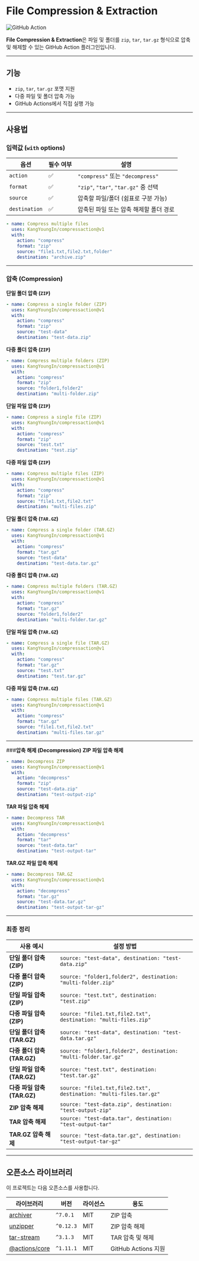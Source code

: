 # File Compression & Extraction

![GitHub Action](https://img.shields.io/badge/GitHub%20Action-Compression-blue?style=flat-square)

**File Compression & Extraction**은 파일 및 폴더를 `zip`, `tar`, `tar.gz` 형식으로 압축 및 해제할 수 있는 GitHub Action 플러그인입니다.

---

## **기능**
 - `zip`, `tar`, `tar.gz` 포맷 지원  
 - 다중 파일 및 폴더 압축 가능  
 - GitHub Actions에서 직접 실행 가능  

---

## **사용법**

### **입력값 (`with` options)**

| 옵션          | 필수 여부 | 설명 |
|--------------|---------|--------------------------------|
| `action`     | ✅      | `"compress"` 또는 `"decompress"` |
| `format`     | ✅      | `"zip"`, `"tar"`, `"tar.gz"` 중 선택 |
| `source`     | ✅      | 압축할 파일/폴더 (쉼표로 구분 가능) |
| `destination`| ✅      | 압축된 파일 또는 압축 해제할 폴더 경로 |

```yaml
- name: Compress multiple files
  uses: KangYoungIn/compressaction@v1
  with:
    action: "compress"
    format: "zip"
    source: "file1.txt,file2.txt,folder"
    destination: "archive.zip"
```
---

### **압축 (Compression)**
**단일 폴더 압축 (`ZIP`)**
```yaml
- name: Compress a single folder (ZIP)
  uses: KangYoungIn/compressaction@v1
  with:
    action: "compress"
    format: "zip"
    source: "test-data"
    destination: "test-data.zip"
```

**다중 폴더 압축 (`ZIP`)**
```yaml
- name: Compress multiple folders (ZIP)
  uses: KangYoungIn/compressaction@v1
  with:
    action: "compress"
    format: "zip"
    source: "folder1,folder2"
    destination: "multi-folder.zip"
```

**단일 파일 압축 (`ZIP`)**
```yaml
- name: Compress a single file (ZIP)
  uses: KangYoungIn/compressaction@v1
  with:
    action: "compress"
    format: "zip"
    source: "test.txt"
    destination: "test.zip"
```

**다중 파일 압축 (`ZIP`)**
```yaml
- name: Compress multiple files (ZIP)
  uses: KangYoungIn/compressaction@v1
  with:
    action: "compress"
    format: "zip"
    source: "file1.txt,file2.txt"
    destination: "multi-files.zip"
```

**단일 폴더 압축 (`TAR.GZ`)**
```yaml
- name: Compress a single folder (TAR.GZ)
  uses: KangYoungIn/compressaction@v1
  with:
    action: "compress"
    format: "tar.gz"
    source: "test-data"
    destination: "test-data.tar.gz"
```

**다중 폴더 압축 (`TAR.GZ`)**
```yaml
- name: Compress multiple folders (TAR.GZ)
  uses: KangYoungIn/compressaction@v1
  with:
    action: "compress"
    format: "tar.gz"
    source: "folder1,folder2"
    destination: "multi-folder.tar.gz"
```

**단일 파일 압축 (`TAR.GZ`)**
```yaml
- name: Compress a single file (TAR.GZ)
  uses: KangYoungIn/compressaction@v1
  with:
    action: "compress"
    format: "tar.gz"
    source: "test.txt"
    destination: "test.tar.gz"
```

**다중 파일 압축 (`TAR.GZ`)**
```yaml
- name: Compress multiple files (TAR.GZ)
  uses: KangYoungIn/compressaction@v1
  with:
    action: "compress"
    format: "tar.gz"
    source: "file1.txt,file2.txt"
    destination: "multi-files.tar.gz"
```

---

###**압축 해제 (Decompression)**
**ZIP 파일 압축 해제**
```yaml
- name: Decompress ZIP
  uses: KangYoungIn/compressaction@v1
  with:
    action: "decompress"
    format: "zip"
    source: "test-data.zip"
    destination: "test-output-zip"
```

**TAR 파일 압축 해제**
```yaml
- name: Decompress TAR
  uses: KangYoungIn/compressaction@v1
  with:
    action: "decompress"
    format: "tar"
    source: "test-data.tar"
    destination: "test-output-tar"
```

**TAR.GZ 파일 압축 해제**
```yaml
- name: Decompress TAR.GZ
  uses: KangYoungIn/compressaction@v1
  with:
    action: "decompress"
    format: "tar.gz"
    source: "test-data.tar.gz"
    destination: "test-output-tar-gz"
```

---

### **최종 정리**
| **사용 예시** | **설정 방법** |
|--------------|--------------|
| **단일 폴더 압축 (ZIP)** | `source: "test-data", destination: "test-data.zip"` |
| **다중 폴더 압축 (ZIP)** | `source: "folder1,folder2", destination: "multi-folder.zip"` |
| **단일 파일 압축 (ZIP)** | `source: "test.txt", destination: "test.zip"` |
| **다중 파일 압축 (ZIP)** | `source: "file1.txt,file2.txt", destination: "multi-files.zip"` |
| **단일 폴더 압축 (TAR.GZ)** | `source: "test-data", destination: "test-data.tar.gz"` |
| **다중 폴더 압축 (TAR.GZ)** | `source: "folder1,folder2", destination: "multi-folder.tar.gz"` |
| **단일 파일 압축 (TAR.GZ)** | `source: "test.txt", destination: "test.tar.gz"` |
| **다중 파일 압축 (TAR.GZ)** | `source: "file1.txt,file2.txt", destination: "multi-files.tar.gz"` |
| **ZIP 압축 해제** | `source: "test-data.zip", destination: "test-output-zip"` |
| **TAR 압축 해제** | `source: "test-data.tar", destination: "test-output-tar"` |
| **TAR.GZ 압축 해제** | `source: "test-data.tar.gz", destination: "test-output-tar-gz"` |

---

## **오픈소스 라이브러리**
이 프로젝트는 다음 오픈소스를 사용합니다.

| 라이브러리  | 버전 | 라이선스 | 용도 |
|------------|------|--------|------|
| [archiver](https://www.npmjs.com/package/archiver) | `^7.0.1` | MIT | ZIP 압축 |
| [unzipper](https://www.npmjs.com/package/unzipper) | `^0.12.3` | MIT | ZIP 압축 해제 |
| [tar-stream](https://www.npmjs.com/package/tar-stream) | `^3.1.3` | MIT | TAR 압축 및 해제 |
| [@actions/core](https://www.npmjs.com/package/@actions/core) | `^1.11.1` | MIT | GitHub Actions 지원 |
